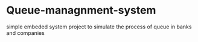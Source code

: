 # Queue-managnment-system
simple embeded system project to simulate the process of queue in banks and companies
